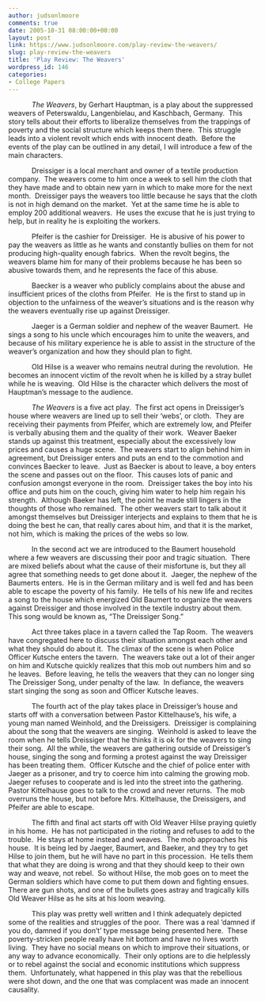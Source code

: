 ```yaml
---
author: judsonlmoore
comments: true
date: 2005-10-31 08:00:00+00:00
layout: post
link: https://www.judsonlmoore.com/play-review-the-weavers/
slug: play-review-the-weavers
title: 'Play Review: The Weavers'
wordpress_id: 146
categories:
- College Papers
---
```


            _The Weavers_, by Gerhart Hauptman, is a play about the suppressed weavers of Peterswaldu, Langenbielau, and Kaschbach, Germany.  This story tells about their efforts to liberalize themselves from the trappings of poverty and the social structure which keeps them there.  This struggle leads into a violent revolt which ends with innocent death.  Before the events of the play can be outlined in any detail, I will introduce a few of the main characters.




            Dreissiger is a local merchant and owner of a textile production company.  The weavers come to him once a week to sell him the cloth that they have made and to obtain new yarn in which to make more for the next month.  Dreissiger pays the weavers too little because he says that the cloth is not in high demand on the market.  Yet at the same time he is able to employ 200 additional weavers.  He uses the excuse that he is just trying to help, but in reality he is exploiting the workers.




            Pfeifer is the cashier for Dreissiger.  He is abusive of his power to pay the weavers as little as he wants and constantly bullies on them for not producing high-quality enough fabrics.  When the revolt begins, the weavers blame him for many of their problems because he has been so abusive towards them, and he represents the face of this abuse.




            Baecker is a weaver who publicly complains about the abuse and insufficient prices of the cloths from Pfeifer.  He is the first to stand up in objection to the unfairness of the weaver’s situations and is the reason why the weavers eventually rise up against Dreissiger.




            Jaeger is a German soldier and nephew of the weaver Baumert.  He sings a song to his uncle which encourages him to unite the weavers, and because of his military experience he is able to assist in the structure of the weaver’s organization and how they should plan to fight.




            Old Hilse is a weaver who remains neutral during the revolution.  He becomes an innocent victim of the revolt when he is killed by a stray bullet while he is weaving.  Old Hilse is the character which delivers the most of Hauptman’s message to the audience.




            _The Weavers_ is a five act play.  The first act opens in Dreissiger’s house where weavers are lined up to sell their ‘webs’, or cloth.  They are receiving their payments from Pfeifer, which are extremely low, and Pfeifer is verbally abusing them and the quality of their work.  Weaver Baeker stands up against this treatment, especially about the excessively low prices and causes a huge scene.  The weavers start to align behind him in agreement, but Dreissiger enters and puts an end to the commotion and convinces Baecker to leave.  Just as Baecker is about to leave, a boy enters the scene and passes out on the floor.  This causes lots of panic and confusion amongst everyone in the room.  Dreissiger takes the boy into his office and puts him on the couch, giving him water to help him regain his strength.  Although Baeker has left, the point he made still lingers in the thoughts of those who remained.  The other weavers start to talk about it amongst themselves but Dreissiger interjects and explains to them that he is doing the best he can, that really cares about him, and that it is the market, not him, which is making the prices of the webs so low.




            In the second act we are introduced to the Baumert household where a few weavers are discussing their poor and tragic situation.  There are mixed beliefs about what the cause of their misfortune is, but they all agree that something needs to get done about it.  Jaeger, the nephew of the Baumerts enters.  He is in the German military and is well fed and has been able to escape the poverty of his family.  He tells of his new life and recites a song to the house which energized Old Baumert to organize the weavers against Dreissiger and those involved in the textile industry about them.  This song would be known as, “The Dreissiger Song.”




            Act three takes place in a tavern called the Tap Room.  The weavers have congregated here to discuss their situation amongst each other and what they should do about it.  The climax of the scene is when Police Officer Kutsche enters the tavern.  The weavers take out a lot of their anger on him and Kutsche quickly realizes that this mob out numbers him and so he leaves.  Before leaving, he tells the weavers that they can no longer sing The Dreissiger Song, under penalty of the law.  In defiance, the weavers start singing the song as soon and Officer Kutsche leaves.




            The fourth act of the play takes place in Dreissiger’s house and starts off with a conversation between Pastor Kittelhause’s, his wife, a young man named Weinhold, and the Dreissigers.  Dreissiger is complaining about the song that the weavers are singing.  Weinhold is asked to leave the room when he tells Dreissiger that he thinks it is ok for the weavers to sing their song.  All the while, the weavers are gathering outside of Dreissiger’s house, singing the song and forming a protest against the way Dreissiger has been treating them.  Officer Kutsche and the chief of police enter with Jaeger as a prisoner, and try to coerce him into calming the growing mob.  Jaeger refuses to cooperate and is led into the street into the gathering.  Pastor Kittelhause goes to talk to the crowd and never returns.  The mob overruns the house, but not before Mrs. Kittelhause, the Dreissigers, and Pfeifer are able to escape.




            The fifth and final act starts off with Old Weaver Hilse praying quietly in his home.  He has not participated in the rioting and refuses to add to the trouble.  He stays at home instead and weaves.  The mob approaches his house.  It is being led by Jaeger, Baumert, and Baeker, and they try to get Hilse to join them, but he will have no part in this procession.  He tells them that what they are doing is wrong and that they should keep to their own way and weave, not rebel.  So without Hilse, the mob goes on to meet the German soldiers which have come to put them down and fighting ensues.  There are gun shots, and one of the bullets goes astray and tragically kills Old Weaver Hilse as he sits at his loom weaving.




            This play was pretty well written and I think adequately depicted some of the realities and struggles of the poor.  There was a real ‘damned if you do, damned if you don’t’ type message being presented here.  These poverty-stricken people really have hit bottom and have no lives worth living.  They have no social means on which to improve their situations, or any way to advance economically.  Their only options are to die helplessly or to rebel against the social and economic institutions which suppress them.  Unfortunately, what happened in this play was that the rebellious were shot down, and the one that was complacent was made an innocent causality.
